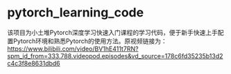 # pytorch_learning_code
该项目为小土堆Pytorch深度学习快速入门课程的学习代码，便于新手快速上手配置Pytorch环境和熟悉Pytorch的使用方法。原视频链接为：https://www.bilibili.com/video/BV1hE411t7RN?spm_id_from=333.788.videopod.episodes&vd_source=178c6fd35235b13d2c4c3f8e8631dbd6
